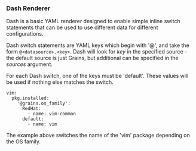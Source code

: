 ### Dash Renderer

Dash is a basic YAML renderer designed to
enable simple inline switch statements that can
be used to use different data for different
configurations.

Dash switch statements are YAML keys which begin
with '@', and take the form `@<datasource>.<key>`.
Dash will look for *key* in the specified source -
the default source is just Grains, but additional
can be specified in the *sources* argument.

For each Dash switch, one of the keys must be
'default'. These values will be used if nothing
else matches the switch.

    vim:
      pkg.installed:
        '@grains.os_family':
          RedHat:
            - name: vim-common
          default:
            - name: vim

The example above switches the name of the 'vim'
package depending on the OS family.

